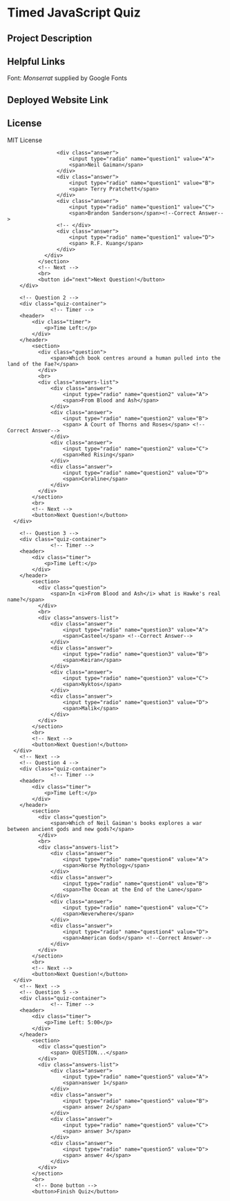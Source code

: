 # Timed JavaScript Quiz

## Project Description



## Helpful Links



Font: <i>Monserrat</i> supplied by Google Fonts

## Deployed Website Link


## License

MIT License




                    <div class="answer">
                        <input type="radio" name="question1" value="A">
                        <span>Neil Gaiman</span>
                    </div>
                    <div class="answer">
                        <input type="radio" name="question1" value="B">
                        <span> Terry Pratchett</span>
                    </div>
                    <div class="answer">
                        <input type="radio" name="question1" value="C">
                        <span>Brandon Sanderson</span><!--Correct Answer-->
                    <!-- </div>
                    <div class="answer">
                        <input type="radio" name="question1" value="D">
                        <span> R.F. Kuang</span>
                    </div> 
                </div>
              </section>
              <!-- Next -->
              <br>
              <button id="next">Next Question!</button>
        </div>
        
        <!-- Question 2 -->
        <div class="quiz-container">
                  <!-- Timer -->
        <header>
            <div class="timer">
                <p>Time Left:</p>   
            </div>
        </header>  
            <section>
              <div class="question">
                  <span>Which book centres around a human pulled into the land of the Fae?</span>
              </div>
              <br>
              <div class="answers-list">
                  <div class="answer">
                      <input type="radio" name="question2" value="A">
                      <span>From Blood and Ash</span>
                  </div>
                  <div class="answer">
                      <input type="radio" name="question2" value="B">
                      <span> A Court of Thorns and Roses</span> <!--Correct Answer-->
                  </div>
                  <div class="answer">
                      <input type="radio" name="question2" value="C">
                      <span>Red Rising</span>
                  </div>
                  <div class="answer">
                      <input type="radio" name="question2" value="D">
                      <span>Coraline</span>
                  </div>
              </div>
            </section>
            <br>
            <!-- Next -->
            <button>Next Question!</button>
      </div>  
        
        <!-- Question 3 -->
        <div class="quiz-container">
                  <!-- Timer -->
        <header>
            <div class="timer">
                <p>Time Left:</p>   
            </div>
        </header>  
            <section>
              <div class="question">
                  <span>In <i>From Blood and Ash</i> what is Hawke's real name?</span>
              </div>
              <br>
              <div class="answers-list">
                  <div class="answer">
                      <input type="radio" name="question3" value="A">
                      <span>Casteel</span> <!--Correct Answer-->
                  </div>
                  <div class="answer">
                      <input type="radio" name="question3" value="B">
                      <span>Keiran</span>
                  </div>
                  <div class="answer">
                      <input type="radio" name="question3" value="C">
                      <span>Nyktos</span>
                  </div>
                  <div class="answer">
                      <input type="radio" name="question3" value="D">
                      <span>Malik</span>
                  </div>
              </div>
            </section>
            <br>
            <!-- Next -->
            <button>Next Question!</button>
      </div>  
        <!-- Next -->
        <!-- Question 4 -->
        <div class="quiz-container">
                  <!-- Timer -->
        <header>
            <div class="timer">
                <p>Time Left:</p>   
            </div>
        </header>  
            <section>
              <div class="question">
                  <span>Which of Neil Gaiman's books explores a war between ancient gods and new gods?</span>
              </div>
              <br>
              <div class="answers-list">
                  <div class="answer">
                      <input type="radio" name="question4" value="A">
                      <span>Norse Mythology</span>
                  </div>
                  <div class="answer">
                      <input type="radio" name="question4" value="B">
                      <span>The Ocean at the End of the Lane</span>
                  </div>
                  <div class="answer">
                      <input type="radio" name="question4" value="C">
                      <span>Neverwhere</span>
                  </div>
                  <div class="answer">
                      <input type="radio" name="question4" value="D">
                      <span>American Gods</span> <!--Correct Answer-->
                  </div>
              </div>
            </section>
            <br>
            <!-- Next -->
            <button>Next Question!</button>
      </div>  
        <!-- Next -->
        <!-- Question 5 -->
        <div class="quiz-container">
                  <!-- Timer -->
        <header>
            <div class="timer">
                <p>Time Left: 5:00</p>   
            </div>
        </header>  
            <section>
              <div class="question">
                  <span> QUESTION...</span>
              </div>
              <div class="answers-list">
                  <div class="answer">
                      <input type="radio" name="question5" value="A">
                      <span>answer 1</span>
                  </div>
                  <div class="answer">
                      <input type="radio" name="question5" value="B">
                      <span> answer 2</span>
                  </div>
                  <div class="answer">
                      <input type="radio" name="question5" value="C">
                      <span> answer 3</span>
                  </div>
                  <div class="answer">
                      <input type="radio" name="question5" value="D">
                      <span> answer 4</span>
                  </div>
              </div>
            </section>
            <br>
             <!-- Done button -->
            <button>Finish Quiz</button>
